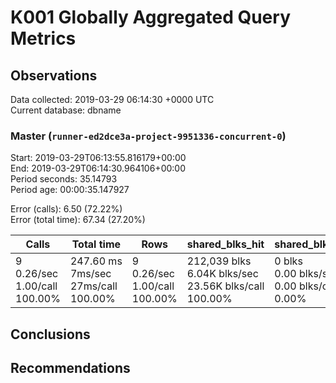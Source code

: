# K001 Globally Aggregated Query Metrics

## Observations ##
Data collected: 2019-03-29 06:14:30 +0000 UTC  
Current database: dbname  



### Master (`runner-ed2dce3a-project-9951336-concurrent-0`) ###
Start: 2019-03-29T06:13:55.816179+00:00  
End: 2019-03-29T06:14:30.964106+00:00  
Period seconds: 35.14793  
Period age: 00:00:35.147927  

Error (calls): 6.50 (72.22%)  
Error (total time): 67.34 (27.20%)

Calls | Total&nbsp;time | Rows | shared_blks_hit | shared_blks_read | shared_blks_dirtied | shared_blks_written | blk_read_time | blk_write_time | kcache_reads | kcache_writes | kcache_user_time_ms | kcache_system_time 
-------|------------|------|-----------------|------------------|---------------------|---------------------|---------------|----------------|--------------|---------------|---------------------|--------------------
9<br/>0.26/sec<br/>1.00/call<br/>100.00% |247.60&nbsp;ms<br/>7ms/sec<br/>27ms/call<br/>100.00% |9<br/>0.26/sec<br/>1.00/call<br/>100.00% |212,039&nbsp;blks<br/>6.04K&nbsp;blks/sec<br/>23.56K&nbsp;blks/call<br/>100.00% |0&nbsp;blks<br/>0.00&nbsp;blks/sec<br/>0.00&nbsp;blks/call<br/>0.00% |0&nbsp;blks<br/>0.00&nbsp;blks/sec<br/>0.00&nbsp;blks/call<br/>0.00% |0&nbsp;blks<br/>0.00&nbsp;blks/sec<br/>0.00&nbsp;blks/call<br/>0.00% |0.00&nbsp;ms<br/>0s/sec<br/>0s/call<br/>0.00% |0.00&nbsp;ms<br/>0s/sec<br/>0s/call<br/>0.00% |0.00&nbsp;bytes<br/>0.00&nbsp;bytes/sec<br/>0.00&nbsp;bytes/call<br/>0.00% |0.00&nbsp;bytes<br/>0.00&nbsp;bytes/sec<br/>0.00&nbsp;bytes/call<br/>0.00% |0.00&nbsp;ms<br/>0s/sec<br/>0s/call<br/>0.00% |0.00&nbsp;ms<br/>0s/sec<br/>0s/call<br/>0.00%





## Conclusions ##


## Recommendations ##

